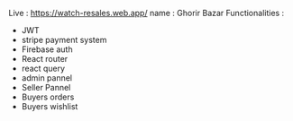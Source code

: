 Live : https://watch-resales.web.app/ 
 name : Ghorir Bazar
 Functionalities :
 * JWT
 * stripe payment system
 * Firebase auth
 * React router
 * react query
 * admin pannel
 * Seller Pannel
 * Buyers orders
 * Buyers wishlist
